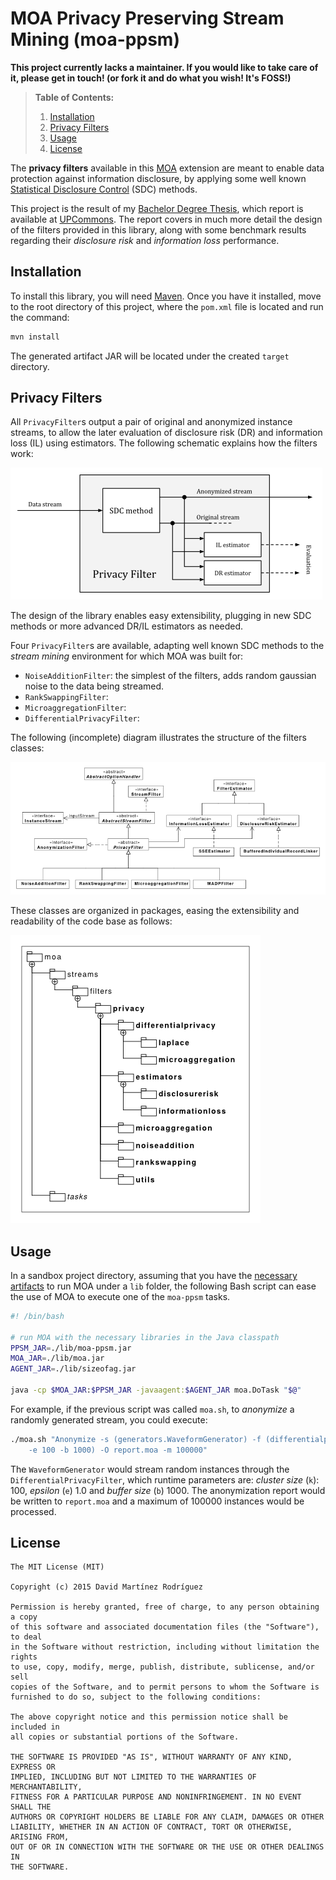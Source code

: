 # MOA Privacy Preserving Stream Mining (moa-ppsm)

**This project currently lacks a maintainer. If you would like to take care of it, please get in touch! (or fork it and do what you wish! It's FOSS!)**

> **Table of Contents:**
>  1. [Installation](#installation)
>  2. [Privacy Filters](#privacy-filters)
>  3. [Usage](#usage)
>  4. [License](#license)

The **privacy filters** available in this [MOA](http://moa.cms.waikato.ac.nz/) extension are meant to enable data protection against information disclosure, by applying some well known [Statistical Disclosure Control](https://gss.civilservice.gov.uk/statistics/methodology-2/statistical-disclosure-control/) (SDC) methods.

This project is the result of my [Bachelor Degree Thesis](http://upcommons.upc.edu/handle/2099.1/25966), which report is available at [UPCommons](http://upcommons.upc.edu/bitstream/handle/2099.1/25966/106028.pdf?sequence=1). The report covers in much more detail the design of the filters provided in this library, along with some benchmark results regarding their *disclosure risk* and *information loss* performance.

## Installation

To install this library, you will need [Maven](https://maven.apache.org/). Once you have it installed, move to the root directory of this project, where the `pom.xml` file is located and run the command:

```bash
mvn install
```

The generated artifact JAR will be located under the created `target` directory.

## Privacy Filters

All `PrivacyFilter`s output a pair of original and anonymized instance streams, to allow the later evaluation of disclosure risk (DR) and information loss (IL) using estimators. The following schematic explains how the filters work:

![Privacy filters schematics](doc/img/privacy-filter.png)

The design of the library enables easy extensibility, plugging in new SDC methods or more advanced DR/IL estimators as needed.

Four `PrivacyFilter`s are available, adapting well known SDC methods to the *stream mining* environment for which MOA was built for:

* `NoiseAdditionFilter`: the simplest of the filters, adds random gaussian noise to the data being streamed.
* `RankSwappingFilter`:
* `MicroaggregationFilter`:
* `DifferentialPrivacyFilter`:

The following (incomplete) diagram illustrates the structure of the filters classes:

![moa-ppsm class diagram](doc/img/refactored-ppsm-class-diagram.png)

These classes are organized in packages, easing the extensibility and readability of the code base as follows:

![moa-ppsm package diagram](doc/img/ppsm-package-diagram.png)

## Usage

In a sandbox project directory, assuming that you have the [necessary artifacts](http://moa.cms.waikato.ac.nz/getting-started/) to run MOA under a `lib` folder, the following Bash script can ease the use of MOA to execute one of the `moa-ppsm` tasks.

```bash
#! /bin/bash

# run MOA with the necessary libraries in the Java classpath
PPSM_JAR=./lib/moa-ppsm.jar
MOA_JAR=./lib/moa.jar
AGENT_JAR=./lib/sizeofag.jar

java -cp $MOA_JAR:$PPSM_JAR -javaagent:$AGENT_JAR moa.DoTask "$@"
```

For example, if the previous script was called `moa.sh`, to *anonymize* a randomly generated stream, you could execute:

```bash
./moa.sh "Anonymize -s (generators.WaveformGenerator) -f (differentialprivacy.DifferentialPrivacyFilter -k 100
    -e 100 -b 1000) -O report.moa -m 100000"
```

The `WaveformGenerator` would stream random instances through the `DifferentialPrivacyFilter`, which runtime parameters are: *cluster size* (`k`): 100, *epsilon* (`e`) 1.0 and *buffer size* (`b`) 1000. The anonymization report would be written to `report.moa` and a maximum of 100000 instances would be processed.

## License

```
The MIT License (MIT)

Copyright (c) 2015 David Martínez Rodríguez

Permission is hereby granted, free of charge, to any person obtaining a copy
of this software and associated documentation files (the "Software"), to deal
in the Software without restriction, including without limitation the rights
to use, copy, modify, merge, publish, distribute, sublicense, and/or sell
copies of the Software, and to permit persons to whom the Software is
furnished to do so, subject to the following conditions:

The above copyright notice and this permission notice shall be included in
all copies or substantial portions of the Software.

THE SOFTWARE IS PROVIDED "AS IS", WITHOUT WARRANTY OF ANY KIND, EXPRESS OR
IMPLIED, INCLUDING BUT NOT LIMITED TO THE WARRANTIES OF MERCHANTABILITY,
FITNESS FOR A PARTICULAR PURPOSE AND NONINFRINGEMENT. IN NO EVENT SHALL THE
AUTHORS OR COPYRIGHT HOLDERS BE LIABLE FOR ANY CLAIM, DAMAGES OR OTHER
LIABILITY, WHETHER IN AN ACTION OF CONTRACT, TORT OR OTHERWISE, ARISING FROM,
OUT OF OR IN CONNECTION WITH THE SOFTWARE OR THE USE OR OTHER DEALINGS IN
THE SOFTWARE.
```
